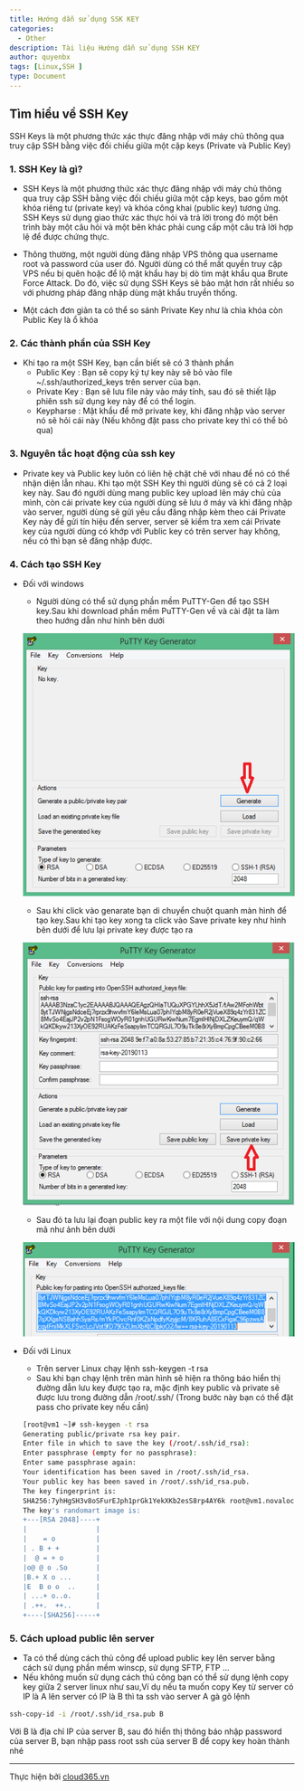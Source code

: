 ```yaml
---
title: Hướng dẫn sử dụng SSK KEY
categories:
  - Other
description: Tài liệu Hướng dẫn sử dụng SSH KEY
author: quyenbx
tags: [Linux,SSH ]
type: Document
---
```


## Tìm hiểu về SSH Key
SSH Keys là một phương thức xác thực đăng nhập với máy chủ thông qua truy cập SSH bằng việc đối chiếu giữa một cặp keys (Private và Public Key)

### 1. SSH Key là gì?
- SSH Keys là một phương thức xác thực đăng nhập với máy chủ thông qua truy cập SSH bằng việc đối chiếu giữa một cặp keys, bao gồm một khóa riêng tư (private key) và khóa công khai (public key) tương ứng. SSH Keys sử dụng giao thức xác thực hỏi và trả lời trong đó một bên trình bày một câu hỏi và một bên khác phải cung cấp một câu trả lời hợp lệ để được chứng thực.

- Thông thường, một người dùng đăng nhập VPS thông qua username root và password của user đó. Người dùng có thể mất quyền truy cập VPS nếu bị quên hoặc để lộ mật khẩu hay bị dò tìm mật khẩu qua Brute Force Attack. Do đó, việc sử dụng SSH Keys sẽ bảo mật hơn rất nhiều so với phương pháp đăng nhập dùng mật khẩu truyền thống.

- Một cách đơn giản ta có thể so sánh Private Key như là chìa khóa còn Public Key là ổ khóa

### 2. Các thành phần của SSH Key
- Khi tạo ra một SSH Key, bạn cần biết sẽ có 3 thành phần
  - Public Key : Bạn sẽ copy ký tự key này sẽ bỏ vào file ~/.ssh/authorized_keys trên server của bạn.
  - Private Key : Bạn sẽ lưu file này vào máy tính, sau đó sẽ thiết lập phiên ssh sử dụng key này để có thể login.
  - Keypharse : Mật khẩu để mở private key, khi đăng nhập vào server nó sẽ hỏi cái này (Nếu không đặt pass cho private key thì có thể bỏ qua)

### 3. Nguyên tắc hoạt động của ssh key

- Private key và Public key luôn có liên hệ chặt chẽ với nhau để nó có thể nhận diện lẫn nhau. Khi tạo một SSH Key thì người dùng sẽ có cả 2 loại key này. Sau đó người dùng mang public key upload lên máy chủ của mình, còn cái private key của người dùng sẽ lưu ở máy và khi đăng nhập vào server, người dùng sẽ gửi yêu cầu đăng nhập kèm theo cái Private Key này để gửi tín hiệu đến server, server sẽ kiểm tra xem cái Private key của người dùng có khớp với Public key có trên server hay không, nếu có thì bạn sẽ đăng nhập được.

### 4. Cách tạo SSH Key

- Đối với windows
  - Người dùng có thể sử dụng phần mềm PuTTY-Gen để tạo SSH key.Sau khi download phần mềm PuTTY-Gen về và cài đặt ta làm theo hướng dẫn như hình bên dưới
  
  ![](./images/img-ssh-key/1.png)
  - Sau khi click vào genarate bạn di chuyển chuột quanh màn hình để tạo key.Sau khi tạo key xong ta click vào Save private key như hình bên dưới để lưu lại private key được tạo ra
  
  ![](./images/img-ssh-key/2.png)
  - Sau đó ta lưu lại đoạn public key ra một file với nội dung copy đoạn mã như ảnh bên dưới
  
  ![](./images/img-ssh-key/3.png)
  
- Đối với Linux
  - Trên server Linux chạy lệnh ssh-keygen -t rsa
  - Sau khi bạn chạy lệnh trên màn hình sẽ hiện ra thông báo hiển thị đường dẫn lưu key được tạo ra, mặc định key public và private sẽ được lưu trong đường dẫn /root/.ssh/ (Trong bước này bạn có thể đặt pass cho private key nếu cần)
  
  ```sh
  [root@vm1 ~]# ssh-keygen -t rsa
  Generating public/private rsa key pair.
  Enter file in which to save the key (/root/.ssh/id_rsa): 
  Enter passphrase (empty for no passphrase): 
  Enter same passphrase again: 
  Your identification has been saved in /root/.ssh/id_rsa.
  Your public key has been saved in /root/.ssh/id_rsa.pub.
  The key fingerprint is:
  SHA256:7yhHgSH3v8oSFurEJph1prGk1YekXKb2esS8rp4AY6k root@vm1.novalocal
  The key's randomart image is:
  +---[RSA 2048]----+
  |                 |
  |    = o          |
  | . B + +         |
  |  @ = + o        |
  |o@ @ o .So       |
  |B.+ X o ...      |
  |E  B o o  ..     |
  | ...+ o..o.      |
  | .++.  ++..      |
  +----[SHA256]-----+
  ```
 
 ### 5. Cách upload public lên server
 - Ta có thể dùng cách thủ công để upload public key lên server bằng cách sử dụng phần mềm winscp, sử dụng SFTP, FTP ...
 - Nếu không muốn sử dụng cách thủ công bạn có thể sử dụng lệnh copy key giữa 2 server linux như sau,Ví dụ nếu ta muốn copy Key từ server có IP là A lên server có IP là B thì ta ssh vào server A gà gõ lệnh 
 ```sh
 ssh-copy-id -i /root/.ssh/id_rsa.pub B
 ```
 Với B là địa chỉ IP của server B, sau đó hiển thị thông báo nhập password của server B, bạn nhập pass root ssh của server B để copy key hoàn thành nhé
 
 ---
Thực hiện bởi [cloud365.vn](https://cloud365.vn/)
 
 
  
  


  

  
